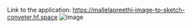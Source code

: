    Link to the application: https://mallelapreethi-image-to-sketch-conveter.hf.space
![image](https://github.com/user-attachments/assets/05805b2b-7889-4c58-8747-e0d87c0e5947)
